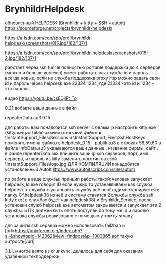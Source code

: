 # BrynhildrHelpdesk
обновленный HELPDESK 
(Brynhildr + kitty + SSH + autoit)
https://sourceforge.net/projects/brynhildr-helpdesk/


https://a.fsdn.com/con/app/proj/brynhildr-helpdesk/screenshots/015.jpg/182/137/1

https://a.fsdn.com/con/app/proj/brynhildr-helpdesk/screenshots/015-2.jpg/182/137/1


работает через ssh tunnel
полностью portable
поддержка до 4 серверов (можно и больше конечно)
умеет работать как служба
id и пароль всегда новые, если не служба
поддержка proxy http
можно задать свои id и пароль через  helpdesk.exe 22334 1234,  где 22334 -это id и 1234 - это пароль.

видео https://youtu.be/csEDjlFt_To

0.21
добавте ваши данные в файл 

repeaterData.au3
0.15

для работы вам понадобится ssh server с белым Ip
настроить kitty.exe (kitty.exe portable)
заменить на свой файлы в 
\InstantSupport_Files\Sessions
и
\InstantSupport_Files\SshHostKeys
поменять имена файлов в helpdesk_0.15 - publik.au3 в строках 58,59,60
в файле InfoData.au3 указываются ваши данные , название фирмы. сайт .
в файле repeaterData.au3 впишите ваши ip ssh серверов, порт, имя сервера, и пароль из kitty
заменить логотип на свой \InstantSupport_Files\logo.jpg
ДЛЯ КОМПИЛЯЦИИ понадобится установленный AutoIt  https://www.autoitscript.com/site/autoit/

по работе в виде службы:
принцип работы такой:
человек запускает helpdesk_ls.exe говорит ID
если нужно то устанавливаем как служба: helpdesk > служба > установить службу
всё необходимое копируется в папку C:\helpdesk38
из неё в систему ставится 2 службы служба ssh kitty.exe( в службах будет как helpdesk38) и Brynhildr_Service.
после установки служб helpdesk.exe автоматом закрывается и запускает эти 2 службы.
и ПК должен быть опять доступен по тому же id и паролю
установка службы реализовано с помощью утилиты srvany 

для защиты ssh сервера можно использовать fail2ban и [url=https://unixforum.org/index.php?s=&showtopic=142362&view=findpost&p=1303865]вот такую хитрость[/url]

З.Ы. многое взято из chunkvnc, делалось для себя для оказания удалённой техподдержки. 
